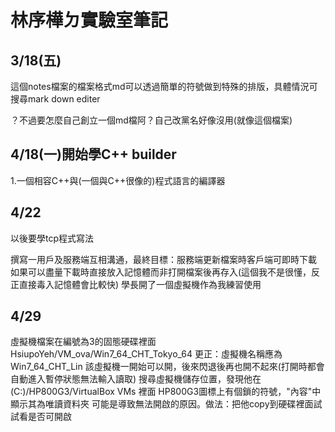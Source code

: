 # 林序樺ㄉ實驗室筆記
##  3/18(五)
這個notes檔案的檔案格式md可以透過簡單的符號做到特殊的排版，具體情況可搜尋mark down editer

？不過要怎麼自己創立一個md檔阿？自己改黨名好像沒用(就像這個檔案)

## 4/18(一)開始學C++ builder
1.一個相容C++與(一個與C++很像的)程式語言的編譯器
  
## 4/22
以後要學tcp程式寫法

撰寫一用戶及服務端互相溝通，最終目標：服務端更新檔案時客戶端可即時下載
如果可以盡量下載時直接放入記憶體而非打開檔案後再存入(這個我不是很懂，反正直接毒入記憶體會比較快)
學長開了一個虛擬機作為我練習使用

## 4/29
虛擬機檔案在編號為3的固態硬碟裡面HsiupoYeh/VM_ova/Win7_64_CHT_Tokyo_64
更正：虛擬機名稱應為Win7_64_CHT_Lin
該虛擬機一開始可以開，後來閃退後再也開不起來(打開時都會自動進入暫停狀態無法輸入讀取)
搜尋虛擬機儲存位置，發現他在(C:)/HP800G3/VirtualBox VMs 裡面
HP800G3圖標上有個鎖的符號，"內容"中顯示其為唯讀資料夾
可能是導致無法開啟的原因。做法：把他copy到硬碟裡面試試看是否可開啟

